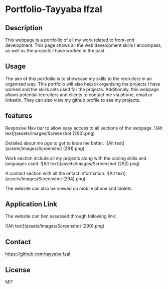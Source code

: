 # Portfolio-Tayyaba Ifzal

## Description
This webpage is a portfoilio of all my work related to front-end development. This page shows all the web development skills I encompass, as well as the projects I have worked in the past.

## Usage
The aim of this portfoilio is to showcase my skills to the recruiters in an organised way. This portfolio will also help in organising the projects I have worked and the skills sets used for the projects. Additionaly, this webpage allows potential recruiters and clients to contact me via phone, email or linkedin. They can also view my github profile to see my projects.

## features
Resposive Nav bar to allow easy access to all sections of the webpage.
![Alt text](assets/images/Screenshot (290).png)

Detailed about me pge to get to knoe me better.
![Alt text](assets/images/Screenshot (291).png)

Work section include all my projects along with the coding skills and languages used.
![Alt text](assets/images/Screenshot (292).png)

A contact section with all the ontact information.
![Alt text](assets/images/Screenshot (294).png)


The website can also be viewed on mobile phone snd tablets. 

## Application Link
The website can ben assessed through following link:



![Alt text](assets/images/Screenshot (290).png)


## Contact
https://github.com/tayyabaifzal

## License
MIT